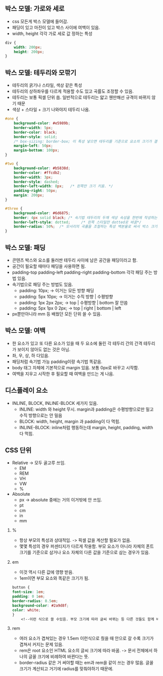 ## 박스 모델: 가로와 세로

- css 모든게 박스 모델에 들어감.
- 패딩이 있고 마진이 있고 박스 사이에 여백이 있음.
- width, height 각각 가로 세로 값 정하는 특성

```css
div {
    width: 200px;
    height: 200px;
}
```

## 박스 모델: 테두리와 모깎기

- 테두리의 굵기나 스타일, 색상 같은 특성
- 테두리의 상하좌우를 다르게 적용할 수도 있고 곡률도 조정할 수 있음.
- 테두리는 보통 픽셀 단위 씀. 일반적으로 테두리는 얇고 웬만해선 규격이 바뀌지 않기 때문
- 색상 + 스타일 + 크기 나와야지 테두리 나옴.

```css
#one {
    background-color: #e5989b;
    border-width: 5px;
    border-color: black;
    border-style: solid;
    /* box-sizing: border-box; 이 특성 넣으면 테두리를 기준으로 요소의 크기가 결정됨. */
    margin-left: 50px;
    margin-bottom: 100px;
}

#two {
    background-color: #b5838d;
    border-color: #ffcdb2;
    border-width: 3px;
    border-style: dashed;
    border-left-width: 8px;   /* 왼쪽만 크기 키움. */
    padding-right: 50px;
    margin: 200px;
}

#three {
    background-color: #6d6875;
    border: 4px solid black; /* 속기법 테두리의 두깨 색상 속성을 한번에 작성하는 특성*/
    border-left-style: dotted;     /* 왼쪽 스타일만 dotted로 바꿈*/
    border-radius: 50%;  /* 모서리의 곡률을 조절하는 특성 백분율로 써서 박스 크기의 상대적 비율을 조정할 수도 있고 px줄 수도 잇음. 50% 넣으면 거의 원형 */
}
```

## 박스 모델: 패딩

- 콘텐츠 박스와 요소를 둘러싼 테두리 사이에 남은 공간을 패딩이라고 함.
- 공간이 필요할 때마다 패딩을 사용하면 됨.
- padding-top padding-left padding-right padding-bottom 각각 패딩 주는 방법 있음.
- 속기법으로 패딩 주는 방법도 있음.
	- padding: 10px; -> 이거는 모든 방향 패딩
	- padding: 5px 10px; -> 이거는 수직 방향 | 수평방향
	- padding: 1px 2px 2px; -> top | 수평방향 | bottom  잘 안씀
	- padding: 5px 1px 0 2px; -> top | right | bottom | left
- px뿐만아니라 mm 등 배웠던 모든 단위 쓸 수 있음.

## 박스 모델: 여백

- 한 요소가 있고 또 다른 요소가 있을 때 두 요소에 둘린 각 테두리 간의 간격 테두리가 보이지 않아도 없는 것은 아님.
- 좌, 우, 상, 하 다있음.
- 패딩처럼 속기법 가능 padding이랑 속기법 똑같음.
- body 태그 자체에 기본적으로 margin 있음. 보통 0px로 바꾸고 시작함.
- 여백을 지우고 시작한 후 필요할 때 여백을 만드는 게 나음.

## 디스플레이 요소

- INLINE, BLOCK, INLINE-BLOCK 세가지 있음.
	- INLINE: width 와 height 무시. margin과 padding은 수평방향으로만 밀고 수직 방향으로는 안 밀음
	- BLOCK: width, height, margin 과 padding이 다 먹힘.
	- INLINE-BLOCK: inline처럼 행동하는데 margin, height, padding, width 다 먹힘.

## CSS 단위

- Relative -> 모두 골고루 쓰임.
	- EM
	- REM
	- VH
	- VW
	- %
- Absolute
	- px  -> absolute 중에는 거의 이거밖에 안 쓰임.
	- pt
	- cm
	- in
	- mm

1. %
	- 항상 부모의 특성과 상대적임. -> 픽셀 값을 계산할 필요가 없음.
	- 몇몇 특성의 경우 퍼센티지가 다르게 작용함. 부모 요소가 아니라 자체의 폰트 크기를 기준으로 삼거나 요소 자체의 다른 값을 기준으로 삼는 경우가 있음.

2. em
	- 이것 역시 다른 값에 영향 받음.
	- 1em이면 부모 요소와 똑같은 크기가 됨.
	```css
	button {
    font-size: 1em;
    padding: 0 1em;
    border-radius: 0.5em;
    background-color: #2a9d8f;
    color: white;
	}
		<!--이런 식으로 쓸 수있음. 부모 크기에 따라 글씨 바뀌는 등 다른 것들도 함께 바뀜-->
	```

3. rem
	- 여러 요소가 겹쳐있는 경우 1.5em 이런식으로 줬을 때 안으로 갈 수록 크기가 겹쳐서 커지는 문제 있음.
	- rem은 root 요소인 HTML 요소의 글씨 크기에 따라 바꿈. -> 문서 전체에서 하나의 글꼴 크기에 비례하여 바뀐다는 뜻.
	- border-radius 같은 거 써야할 때는 em과 rem을 같이 쓰는 경우 많음. 글꼴 크기가 계산되고 거기에 radius를 맞춰야하기 때문에.